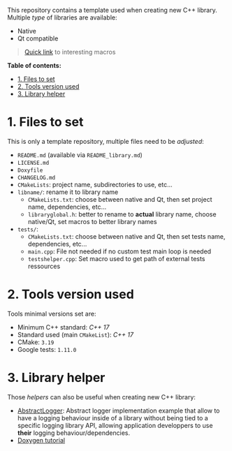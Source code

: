 This repository contains a template used when creating new C++ library. Multiple _type_ of libraries are available:
- Native
- Qt compatible

> [Quick link][repo-lib-header-macros] to interesting macros

**Table of contents:**
- [1. Files to set](#1-files-to-set)
- [2. Tools version used](#2-tools-version-used)
- [3. Library helper](#3-library-helper)

# 1. Files to set

This is only a template repository, multiple files need to be _adjusted_:
- `README.md` (available via `README_library.md`)
- `LICENSE.md`
- `Doxyfile`
- `CHANGELOG.md`
- `CMakeLists`: project name, subdirectories to use, etc...
- `libname/`: rename it to library name
  - `CMakeLists.txt`: choose between native and Qt, then set project name, dependencies, etc...
  - `libraryglobal.h`: better to rename to **actual** library name, choose native/Qt, set macros to better library names
- `tests/`:
  - `CMakeLists.txt`: choose between native and Qt, then set tests name, dependencies, etc...
  - `main.cpp`: File not needed if no custom test main loop is needed
  - `testshelper.cpp`: Set macro used to get path of external tests ressources

# 2. Tools version used

Tools minimal versions set are:
- Minimum C++ standard: _C++ 17_
- Standard used (main `CMakeList`): _C++ 17_
- CMake: `3.19`
- Google tests: `1.11.0`

# 3. Library helper

Those _helpers_ can also be useful when creating new C++ library:
- [AbstractLogger][repo-helper-abstract-logger]: Abstract logger implementation example that allow to have a logging behaviour inside of a library without being tied to a specific logging library API, allowing application developpers to use **their** logging behaviour/dependencies.
- [Doxygen tutorial][tutorial-doxygen]

<!-- Links of this reposiory -->
[repo-lib-header-macros]: libname/libraryglobal_native.h

<!-- External links -->
[repo-helper-abstract-logger]: https://github.com/legerch/AbstractLogger
[tutorial-doxygen]: https://github.com/legerch/develop-memo/tree/master/Documentation
